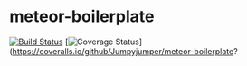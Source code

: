 # meteor-boilerplate

[![Build Status](https://travis-ci.org/Jumpyjumper/meteor-boilerplate.svg?branch=master)](https://travis-ci.org/Jumpyjumper/meteor-boilerplate)
[![Coverage Status](https://coveralls.io/repos/github/Jumpyjumper/meteor-boilerplate/badge.svg?branch=coverage)](https://coveralls.io/github/Jumpyjumper/meteor-boilerplate?